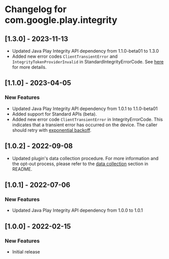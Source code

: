 # Changelog for com.google.play.integrity

## [1.3.0] - 2023-11-13
- Updated Java Play Integrity API dependency from 1.1.0-beta01 to 1.3.0
- Added new error codes `ClientTransientError` and `IntegrityTokenProviderInvalid` in StandardIntegrityErrorCode.
See [here](https://developer.android.com/google/play/integrity/error-codes) for more details.

## [1.1.0] - 2023-04-05
### New Features
- Updated Java Play Integrity API dependency from 1.0.1 to 1.1.0-beta01
- Added support for Standard APIs (beta).
- Added new error code `ClientTransientError` in IntegrityErrorCode. This indicates that a transient error has occurred on the device. The caller should retry with [exponential backoff](https://developer.android.com/google/play/integrity/error-codes#retry-logic).

## [1.0.2] - 2022-09-08
- Updated plugin's data collection procedure. For more information and the opt-out
  process, please refer to the [data collection](https://github.com/google/play-unity-plugins#data-collection)
  section in README.

## [1.0.1] - 2022-07-06
### New Features
- Updated Java Play Integrity API dependency from 1.0.0 to 1.0.1

## [1.0.0] - 2022-02-15
### New Features
- Initial release
